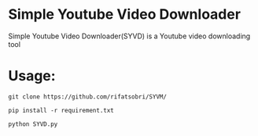 # Simple Youtube Video Downloader
Simple Youtube Video Downloader(SYVD) is a Youtube video downloading tool 







# Usage:
```
git clone https://github.com/rifatsobri/SYVM/
```
```
pip install -r requirement.txt
```
```
python SYVD.py
```



